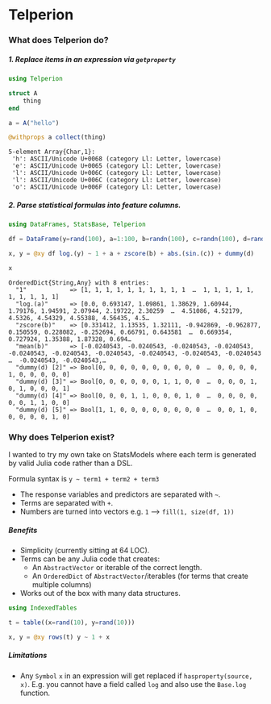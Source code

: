 # Telperion

### What does **Telperion** do?

##### 1. Replace items in an expression via `getproperty`

```julia
using Telperion

struct A 
    thing
end

a = A("hello")

@withprops a collect(thing)
```

```
5-element Array{Char,1}:
 'h': ASCII/Unicode U+0068 (category Ll: Letter, lowercase)
 'e': ASCII/Unicode U+0065 (category Ll: Letter, lowercase)
 'l': ASCII/Unicode U+006C (category Ll: Letter, lowercase)
 'l': ASCII/Unicode U+006C (category Ll: Letter, lowercase)
 'o': ASCII/Unicode U+006F (category Ll: Letter, lowercase)
```

##### 2. Parse statistical formulas into feature columns.

```julia
using DataFrames, StatsBase, Telperion

df = DataFrame(y=rand(100), a=1:100, b=randn(100), c=randn(100), d=rand(1:5, 100))

x, y = @xy df log.(y) ~ 1 + a + zscore(b) + abs.(sin.(c)) + dummy(d)

x
```

```
OrderedDict{String,Any} with 8 entries:
  "1"            => [1, 1, 1, 1, 1, 1, 1, 1, 1, 1  …  1, 1, 1, 1, 1, 1, 1, 1, 1, 1]
  "log.(a)"      => [0.0, 0.693147, 1.09861, 1.38629, 1.60944, 1.79176, 1.94591, 2.07944, 2.19722, 2.30259  …  4.51086, 4.52179, 4.5326, 4.54329, 4.55388, 4.56435, 4.5…
  "zscore(b)"    => [0.331412, 1.13535, 1.32111, -0.942869, -0.962877, 0.150559, 0.228082, -0.252694, 0.66791, 0.643581  …  0.669354, 0.727924, 1.35388, 1.87328, 0.694…
  "mean(b)"      => [-0.0240543, -0.0240543, -0.0240543, -0.0240543, -0.0240543, -0.0240543, -0.0240543, -0.0240543, -0.0240543, -0.0240543  …  -0.0240543, -0.0240543,…
  "dummy(d) [2]" => Bool[0, 0, 0, 0, 0, 0, 0, 0, 0, 0  …  0, 0, 0, 0, 1, 0, 0, 0, 0, 0]
  "dummy(d) [3]" => Bool[0, 0, 0, 0, 0, 0, 1, 1, 0, 0  …  0, 0, 0, 1, 0, 1, 0, 0, 0, 1]
  "dummy(d) [4]" => Bool[0, 0, 0, 1, 1, 0, 0, 0, 1, 0  …  0, 0, 0, 0, 0, 0, 1, 1, 0, 0]
  "dummy(d) [5]" => Bool[1, 1, 0, 0, 0, 0, 0, 0, 0, 0  …  0, 0, 1, 0, 0, 0, 0, 0, 1, 0]
```

### Why does **Telperion** exist?

I wanted to try my own take on StatsModels where each term is generated by valid Julia code rather than a DSL.

Formula syntax is `y ~ term1 + term2 + term3`

- The response variables and predictors are separated with `~`.
- Terms are separated with `+`.
- Numbers are turned into vectors e.g. `1` --> `fill(1, size(df, 1))`

##### Benefits

- Simplicity (currently sitting at 64 LOC).
- Terms can be any Julia code that creates:
  - An `AbstractVector` or iterable of the correct length.
  - An `OrderedDict` of `AbstractVector`/iterables (for terms that create multiple columns)
- Works out of the box with many data structures.

```julia
using IndexedTables 

t = table((x=rand(10), y=rand(10)))

x, y = @xy rows(t) y ~ 1 + x
```

##### Limitations

- Any `Symbol` `x` in an expression will get replaced if `hasproperty(source, x)`.  E.g. you cannot have a field called `log` and also use the `Base.log` function.